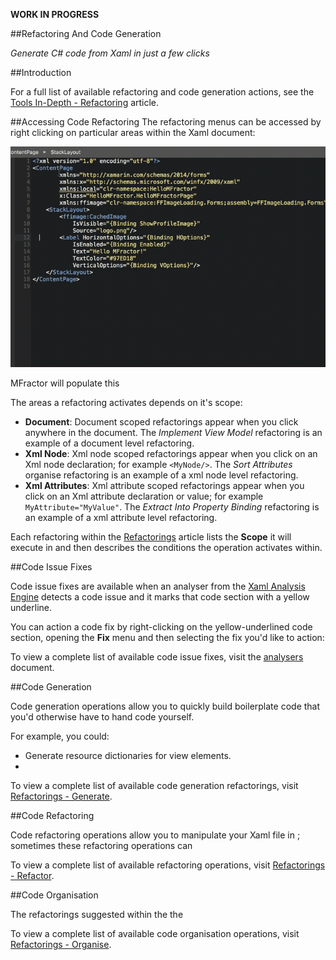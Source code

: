 **WORK IN PROGRESS**

##Refactoring And Code Generation

*Generate C# code from Xaml in just a few clicks*

##Introduction

For a full list of available refactoring and code generation actions, see the [Tools In-Depth - Refactoring](tools-in-depth/refactorings.md) article.

##Accessing Code Refactoring
The refactoring menus can be accessed by right clicking on particular areas within the Xaml document:

![Accessing the refactoring menus](/img/forms/refactoring-menus.gif)

MFractor will populate this

The areas a refactoring activates depends on it's scope:

 - **Document**: Document scoped refactorings appear when you click anywhere in the document. The *Implement View Model* refactoring is an example of a document level refactoring.
 - **Xml Node**: Xml node scoped refactorings appear when you click on an Xml node declaration; for example `<MyNode/>`. The *Sort Attributes* organise refactoring is an example of a xml node level refactoring.
 - **Xml Attributes**: Xml attribute scoped refactorings appear when you click on an Xml attribute declaration or value; for example `MyAttribute="MyValue"`. The *Extract Into Property Binding* refactoring is an example of a xml attribute level refactoring.

Each refactoring within the [Refactorings](/xamarin-forms/tools-in-depth/refactorings.md) article lists the **Scope** it will execute in and then describes the conditions the operation activates within.

##Code Issue Fixes

Code issue fixes are available when an analyser from the [Xaml Analysis Engine](/xamarin-forms/analysis.md) detects a code issue and it marks that code section with a yellow underline.

You can action a code fix by right-clicking on the yellow-underlined code section, opening the **Fix** menu and then selecting the fix you'd like to action:

To view a complete list of available code issue fixes, visit the [analysers](/xamarin-forms/tools-in-depth/analysers.md) document.

##Code Generation

Code generation operations allow you to quickly build boilerplate code that you'd otherwise have to hand code yourself.

For example, you could:

 - Generate resource dictionaries for view elements.
 -

To view a complete list of available code generation refactorings, visit [Refactorings - Generate](/xamarin-forms/tools-in-depth/refactorings.md#generate).

##Code Refactoring

Code refactoring operations allow you to manipulate your Xaml file in ; sometimes these refactoring operations can

To view a complete list of available refactoring operations, visit [Refactorings - Refactor](/xamarin-forms/tools-in-depth/refactorings.md#refactor).

##Code Organisation

The refactorings suggested within the  the

To view a complete list of available code organisation operations, visit [Refactorings - Organise](/xamarin-forms/tools-in-depth/refactorings.md#refactor).
